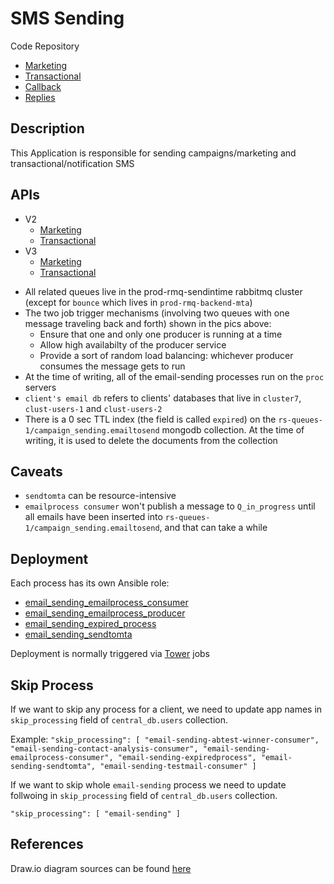 # SMS Sending

Code Repository
- [Marketing](https://github.com/DTSL/process_mailin)
- [Transactional](https://github.com/DTSL/mailin_zend)
- [Callback](https://github.com/DTSL/sms-callback)
- [Replies](https://github.coim/DTSL/process-redirection)

## Description

This Application is responsible for sending campaigns/marketing and transactional/notification SMS

## APIs
  * V2
    * [Marketing](https://apidocs.sendinblue.com/mailin-sms/#2)
    * [Transactional](https://apidocs.sendinblue.com/mailin-sms/#1)
  * V3
    * [Marketing](https://developers.sendinblue.com/reference#sms-campaigns-1)
    * [Transactional](https://developers.sendinblue.com/reference#transactional-sms-1)

- All related queues live in the prod-rmq-sendintime rabbitmq cluster (except for `bounce` which lives in `prod-rmq-backend-mta`)
- The two job trigger mechanisms (involving two queues with one message traveling back and forth) shown in the pics above:
  - Ensure that one and only one producer is running at a time
  - Allow high availabilty of the producer service
  - Provide a sort of random load balancing: whichever producer consumes the message gets to run
- At the time of writing, all of the email-sending processes run on the `proc` servers
- `client's email db` refers to clients' databases that live in `cluster7`, `clust-users-1` and `clust-users-2`
- There is a 0 sec TTL index (the field is called `expired`) on the `rs-queues-1/campaign_sending.emailtosend` mongodb collection. At the time of writing, it is used to delete the documents from the collection

## Caveats

- `sendtomta` can be resource-intensive
- `emailprocess consumer` won't publish a message to `Q_in_progress` until all emails have been inserted into `rs-queues-1/campaign_sending.emailtosend`, and that can take a while

## Deployment

Each process has its own Ansible role:

- [email_sending_emailprocess_consumer](https://github.com/DTSL/Deploy_Server_Automation/tree/new_infra/roles/email_sending_emailprocess_consumer)
- [email_sending_emailprocess_producer](https://github.com/DTSL/Deploy_Server_Automation/tree/new_infra/roles/email_sending_emailprocess_producer)
- [email_sending_expired_process](https://github.com/DTSL/Deploy_Server_Automation/tree/new_infra/roles/email_sending_expired_process)
- [email_sending_sendtomta](https://github.com/DTSL/Deploy_Server_Automation/tree/new_infra/roles/email_sending_sendtomta)

Deployment is normally triggered via [Tower](https://tower.51b.tech) jobs

## Skip Process 

If we want to skip any process for a client, we need to update app names in `skip_processing` field of `central_db.users` collection.

Example:
`
    "skip_processing": [
             "email-sending-abtest-winner-consumer",
             "email-sending-contact-analysis-consumer",
             "email-sending-emailprocess-consumer",
             "email-sending-expiredprocess",
             "email-sending-sendtomta",
             "email-sending-testmail-consumer"
    ]
`

If we want to skip whole `email-sending` process we need to update follwoing in `skip_processing` field of `central_db.users` collection.

`
    "skip_processing": [
            "email-sending"
    ]
`

## References

Draw.io diagram sources can be found [here](https://drive.google.com/drive/folders/1HG-5pv5s3WnhK7TRDQ0mDaRGPWHcfoG6?usp=sharing)
